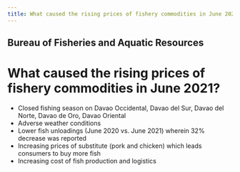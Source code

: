 ```yaml
---
title: What caused the rising prices of fishery commodities in June 2021
---
```


## Bureau of Fisheries and Aquatic Resources

# What caused the rising prices of fishery commodities in June 2021?


 - Closed fishing season on Davao Occidental, Davao del Sur, Davao del Norte, Davao de Oro, Davao Oriental
 - Adverse weather conditions
 - Lower fish unloadings (June 2020 vs. June 2021) wherein 32% decrease was reported
 - Increasing prices of substitute (pork and chicken) which leads consumers to buy more fish
 - Increasing cost of fish production and logistics
